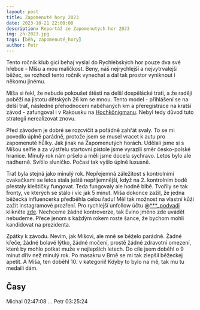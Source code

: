 ```yaml
---
layout: post
title: Zapomenuté hory 2023
date: 2023-10-21 22:00:00
description: Reportáž ze Zapomenutých hor 2023
img: zh-2023.jpg
tags: [běh, zapomenuté_hory]
author: Petr
---
```

Tento ročník klub gici behaj vyslal do Rychlebských hor pouze dva své hřebce - Míšu a mou maličkost. Beny, náš nejrychlejší a nejvytrvalejší běžec, se rozhodl tento ročník vynechat a dal tak prostor vyniknout i někomu jinému.

Míša si řekl, že nebude pokoušet štěstí na delší dospělácké trati, a že raději poběží na jistotu dětských 26 km se mnou. Tento model - přihlášení se na delší trať, následné přehodnocení naběhaných km a přeregistrace na kratší závod - zafungoval i v Rakousku na [Hochkönigmanu](https://gici.behaj.cz/gici-v-zahranici/). Nebyl tedy důvod tuto strategii nerealizovat znovu.

Před závodem je dobré se rozcvičit a pořádně zahřát svaly. To se mi povedlo úplně parádně, protože jsem se musel vracet k autu pro zapomenuté hůlky. Jak jinak na Zapomenutých horách. Udělali jsme si s Míšou selfie a za výstřelu startovní pistole jsme vyrazili směr česko-polské hranice. Minulý rok nám pršelo a měli jsme docela sychravo. Letos bylo ale nádherně. Svítilo sluníčko. Počasí tak vyšlo úplně luxusně.

Trať byla stejná jako minulý rok. Nepřejemná záležitost s kontrolními cvakačkami se letos stala ještě nepříjemnější, když na 2. kontrolním bodě přestaly kleštičky fungovat. Teda fungovaly ale hodně blbě. Tvořily se tak fronty, ve kterých se stálo i víc jak 5 minut. Míša dokonce zažil, že jedna běžecká influencerka předběhla celou řadu! Měl tak možnost na vlastní kůži zažít instagramové prozření. Pro rychlejší unfollow účtu @[***_podvadi]( ) klikněte [zde](https://imgur.com/gallery/jEAeTjP). Nechceme žádné kontroverze, tak Evino jméno zde uvádět nebudeme. Přece jenom s každým rokem roste šance, že bychom mohli kandidovat na prezidenta.

Zpátky k závodu. Nevím, jak Míšovi, ale mně se běželo parádně. Žádné křeče, žádné bolavé lýtko, žádné močení, prostě žádné zdravotní omezení, které by mohlo potkat muže v nejlepších letech. Do cíle jsem doběhl o 9 minut dřív než minulý rok. Po masakru v Brně se mi tak zlepšil běžeckej apetit. A Míša, ten doběhl 10. v kategorii! Kdyby to bylo na mě, tak mu tu medaili dám.


## Časy
Michal  02:47:08
...
Petr    03:25:24

